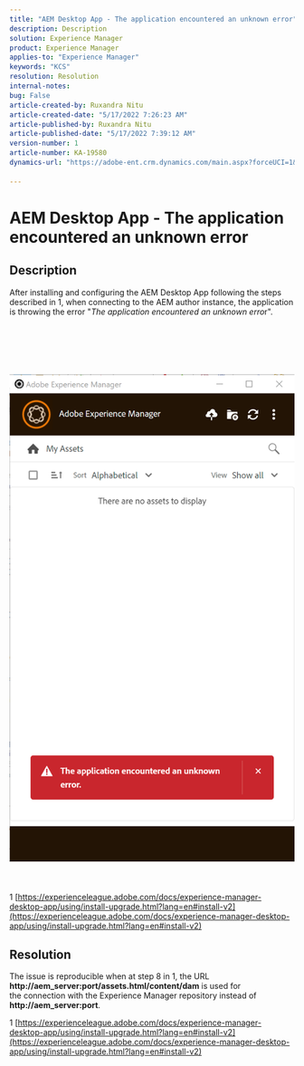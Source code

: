 ```yaml
---
title: "AEM Desktop App - The application encountered an unknown error"
description: Description
solution: Experience Manager
product: Experience Manager
applies-to: "Experience Manager"
keywords: "KCS"
resolution: Resolution
internal-notes: 
bug: False
article-created-by: Ruxandra Nitu
article-created-date: "5/17/2022 7:26:23 AM"
article-published-by: Ruxandra Nitu
article-published-date: "5/17/2022 7:39:12 AM"
version-number: 1
article-number: KA-19580
dynamics-url: "https://adobe-ent.crm.dynamics.com/main.aspx?forceUCI=1&pagetype=entityrecord&etn=knowledgearticle&id=37b269a2-b2d5-ec11-a7b5-000d3a37750e"

---
```

# AEM Desktop App - The application encountered an unknown error

## Description

After installing and configuring the AEM Desktop App following the steps described in 1, when connecting to the AEM author instance, the application is throwing the error "*The application encountered an unknown erro*r".<br><br> <br><br> <br><br> ![](assets/___c1339667-b4d5-ec11-a7b5-000d3a37750e___.png)<br><br> <br><br>1 [https://experienceleague.adobe.com/docs/experience-manager-desktop-app/using/install-upgrade.html?lang=en#install-v2](https://experienceleague.adobe.com/docs/experience-manager-desktop-app/using/install-upgrade.html?lang=en#install-v2)

## Resolution


The issue is reproducible when at step 8 in 1, the URL <b>http://aem_server:port/assets.html/content/dam</b> is used for the connection with the Experience Manager repository instead of <b>http://aem_server:port</b>.







1 [https://experienceleague.adobe.com/docs/experience-manager-desktop-app/using/install-upgrade.html?lang=en#install-v2](https://experienceleague.adobe.com/docs/experience-manager-desktop-app/using/install-upgrade.html?lang=en#install-v2)
